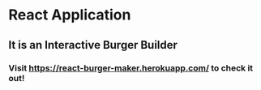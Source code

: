 # React Application
## It is an Interactive Burger Builder
### Visit https://react-burger-maker.herokuapp.com/ to check it out!
